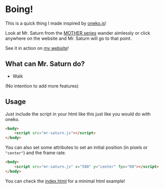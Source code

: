 # Boing!

This is a quick thing I made inspired by [oneko.js](https://github.com/adryd325/oneko.js)!

Look at Mr. Saturn from the [MOTHER series](https://en.wikipedia.org/wiki/Mother_(video_game_series)) wander aimlessly or click anywhere on the website and Mr. Saturn will go to that point.

See it in action on [my website](https://tacit.neocities.org/saturn)!


## What can Mr. Saturn do?

- Walk

(No intention to add more features)


## Usage

Just include the script in your html like this just like you would do with oneko.

```html
<body>
	<script src="mr-saturn.js"></script>
</body>
```

You can also set some attributes to set an initial position (in pixels or `"center"`) and the frame rate.

```html
<body>
	<script src="mr-saturn.js" x="500" y="center" fps="60"></script>
</body>
```

You can check the [index.html](index.html) for a minimal html example!
